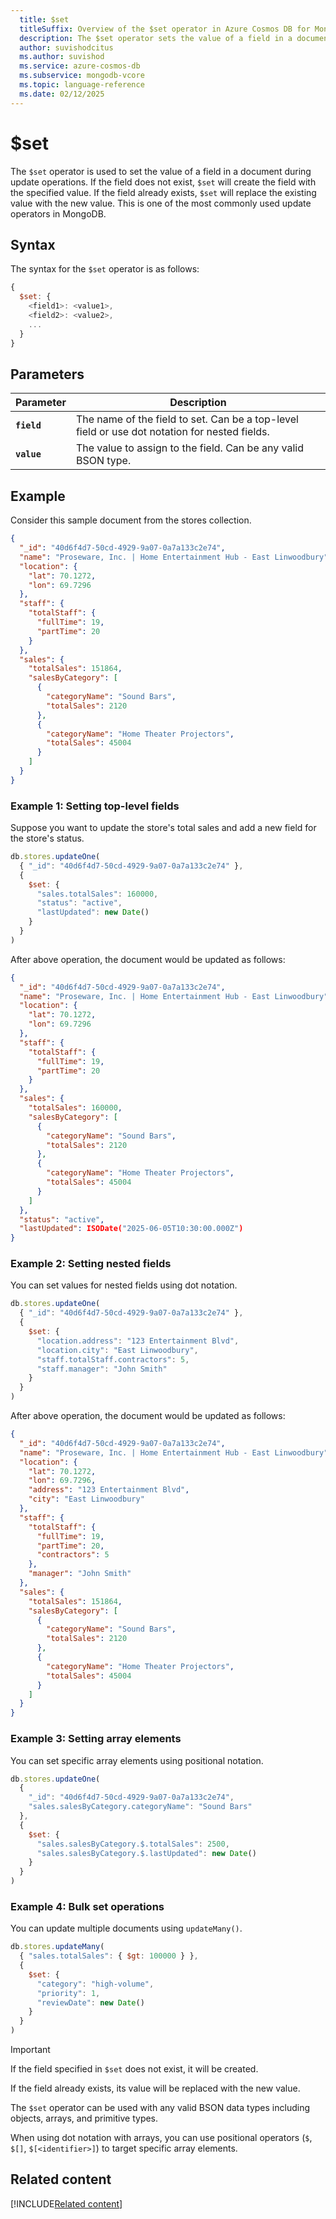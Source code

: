```yaml
---
  title: $set
  titleSuffix: Overview of the $set operator in Azure Cosmos DB for MongoDB (vCore)
  description: The $set operator sets the value of a field in a document during update operations.
  author: suvishodcitus
  ms.author: suvishod
  ms.service: azure-cosmos-db
  ms.subservice: mongodb-vcore
  ms.topic: language-reference
  ms.date: 02/12/2025
---
```


# $set

The `$set` operator is used to set the value of a field in a document during update operations. If the field does not exist, `$set` will create the field with the specified value. If the field already exists, `$set` will replace the existing value with the new value. This is one of the most commonly used update operators in MongoDB.

## Syntax

The syntax for the `$set` operator is as follows:

```javascript
{
  $set: {
    <field1>: <value1>,
    <field2>: <value2>,
    ...
  }
}
```

## Parameters

| Parameter | Description |
| --- | --- |
| **`field`** | The name of the field to set. Can be a top-level field or use dot notation for nested fields. |
| **`value`** | The value to assign to the field. Can be any valid BSON type. |

## Example

Consider this sample document from the stores collection.

```json
{
  "_id": "40d6f4d7-50cd-4929-9a07-0a7a133c2e74",
  "name": "Proseware, Inc. | Home Entertainment Hub - East Linwoodbury",
  "location": {
    "lat": 70.1272,
    "lon": 69.7296
  },
  "staff": {
    "totalStaff": {
      "fullTime": 19,
      "partTime": 20
    }
  },
  "sales": {
    "totalSales": 151864,
    "salesByCategory": [
      {
        "categoryName": "Sound Bars",
        "totalSales": 2120
      },
      {
        "categoryName": "Home Theater Projectors",
        "totalSales": 45004
      }
    ]
  }
}
```

### Example 1: Setting top-level fields

Suppose you want to update the store's total sales and add a new field for the store's status.

```javascript
db.stores.updateOne(
  { "_id": "40d6f4d7-50cd-4929-9a07-0a7a133c2e74" },
  {
    $set: {
      "sales.totalSales": 160000,
      "status": "active",
      "lastUpdated": new Date()
    }
  }
)
```

After above operation, the document would be updated as follows:

```json
{
  "_id": "40d6f4d7-50cd-4929-9a07-0a7a133c2e74",
  "name": "Proseware, Inc. | Home Entertainment Hub - East Linwoodbury",
  "location": {
    "lat": 70.1272,
    "lon": 69.7296
  },
  "staff": {
    "totalStaff": {
      "fullTime": 19,
      "partTime": 20
    }
  },
  "sales": {
    "totalSales": 160000,
    "salesByCategory": [
      {
        "categoryName": "Sound Bars",
        "totalSales": 2120
      },
      {
        "categoryName": "Home Theater Projectors",
        "totalSales": 45004
      }
    ]
  },
  "status": "active",
  "lastUpdated": ISODate("2025-06-05T10:30:00.000Z")
}
```

### Example 2: Setting nested fields

You can set values for nested fields using dot notation.

```javascript
db.stores.updateOne(
  { "_id": "40d6f4d7-50cd-4929-9a07-0a7a133c2e74" },
  {
    $set: {
      "location.address": "123 Entertainment Blvd",
      "location.city": "East Linwoodbury",
      "staff.totalStaff.contractors": 5,
      "staff.manager": "John Smith"
    }
  }
)
```

After above operation, the document would be updated as follows:

```json
{
  "_id": "40d6f4d7-50cd-4929-9a07-0a7a133c2e74",
  "name": "Proseware, Inc. | Home Entertainment Hub - East Linwoodbury",
  "location": {
    "lat": 70.1272,
    "lon": 69.7296,
    "address": "123 Entertainment Blvd",
    "city": "East Linwoodbury"
  },
  "staff": {
    "totalStaff": {
      "fullTime": 19,
      "partTime": 20,
      "contractors": 5
    },
    "manager": "John Smith"
  },
  "sales": {
    "totalSales": 151864,
    "salesByCategory": [
      {
        "categoryName": "Sound Bars",
        "totalSales": 2120
      },
      {
        "categoryName": "Home Theater Projectors",
        "totalSales": 45004
      }
    ]
  }
}
```

### Example 3: Setting array elements

You can set specific array elements using positional notation.

```javascript
db.stores.updateOne(
  { 
    "_id": "40d6f4d7-50cd-4929-9a07-0a7a133c2e74",
    "sales.salesByCategory.categoryName": "Sound Bars"
  },
  {
    $set: {
      "sales.salesByCategory.$.totalSales": 2500,
      "sales.salesByCategory.$.lastUpdated": new Date()
    }
  }
)
```

### Example 4: Bulk set operations

You can update multiple documents using `updateMany()`.

```javascript
db.stores.updateMany(
  { "sales.totalSales": { $gt: 100000 } },
  {
    $set: {
      "category": "high-volume",
      "priority": 1,
      "reviewDate": new Date()
    }
  }
)
```

> [!Important]
>
> If the field specified in `$set` does not exist, it will be created.
> 
> If the field already exists, its value will be replaced with the new value.
> 
> The `$set` operator can be used with any valid BSON data types including objects, arrays, and primitive types.
> 
> When using dot notation with arrays, you can use positional operators (`$`, `$[]`, `$[<identifier>]`) to target specific array elements.

## Related content

[!INCLUDE[Related content](../includes/related-content.md)]
